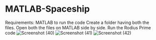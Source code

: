 # MATLAB-Spaceship
Requirements: MATLAB to run the code
Create a folder having both the files. Open both the files on MATLAB side by side. Run the Rodius Prime code
![Screenshot (40)](https://user-images.githubusercontent.com/63878323/79705559-f95d3180-826a-11ea-84a3-ee705afbd73a.png)
![Screenshot (41)](https://user-images.githubusercontent.com/63878323/79705627-33c6ce80-826b-11ea-9a0b-9a240f4e3dc8.png)
![Screenshot (42)](https://user-images.githubusercontent.com/63878323/79705641-3aeddc80-826b-11ea-8bbb-7ee40ff85352.png)
